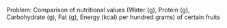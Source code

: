 Problem: Comparison of nutritional values ​​(Water (g), Protein (g), Carbohydrate (g), Fat (g), Energy (kcal) per hundred grams) of certain fruits
